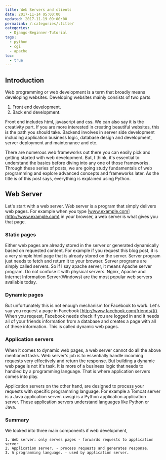 ```yaml
---
title: Web Servers and clients
date: 2017-11-14 05:00:00
updated: 2017-11-19 09:00:00
permalink: /:categories/:title/
categories:
  - Django-Beginner-Tutorial
tags:
  - python
  - cgi
  - apache
toc:
  - true
---
```


## Introduction
Web programming or web development is a term that broadly means developing websites. Developing websites mainly consists of two parts.

1. Front end development.
2. Back end development.

Front end includes html, javascript and css. We can also say it is the creativity part. If you are more interested in creating beautiful websites, this is the path you should take. Backend involves in server side development including application business logic, database design and development, server deployment and maintenance and etc.

There are numerous web frameworks out there you can easily pick and getting started with web development. But, I think, it's essential to understand the basics before diving into any one of those frameworks. Through these series of posts, we are going study fundamentals of web programming and explore advanced concepts and frameworks later. As the title is of this post says, everything is explained using Python.

## Web Server
Let's start with a web server. Web server is a program that simply delivers web pages. For example when you type [www.example.com](http://www.example.com) in your browser, a web server is what gives you that page. 

### Static pages
Either web pages are already stored in the server or generated dynamically based on requested content. For example if you request this blog post, it is a very simple html page that is already stored on the server. Server program just needs to fetch and return it to your browser. Server programs are simply called servers. So if I say apache server, it means Apache server program. Do not confuse it with physical servers. Nginx, Apache and Internet Information Server(Windows) are the most popular web servers available today.

### Dynamic pages
But unfortunately this is not enough mechanism for Facebook to work. Let's say you request a page in Facebook [http://www.facebook.com/friends/](). When you request, Facebook needs check if you are logged in and it needs all of your friends information from a database and creates a page with all of these information. This is called dynamic web pages.

### Application servers
When it comes to dynamic web pages, a web server cannot do all the above mentioned tasks. Web server's job is to essentially handle incoming requests very effectively and return the response. But building a dynamic web page is not it's task. It is more of a business logic that needs to handled by a programming language. That is where application servers comes into play.

Application servers on the other hand, are designed to process your requests with specific programming language. For example a Tomcat server is a Java application server. uwsgi is a Python application application server. These application servers understand languages like Python or Java.

### Summary
We looked into three main components if web development,

    1. Web server: only serves pages - forwards requests to application server
    2. Application server. - process requests and generates response.
    3. A programming language. - used by application server.
